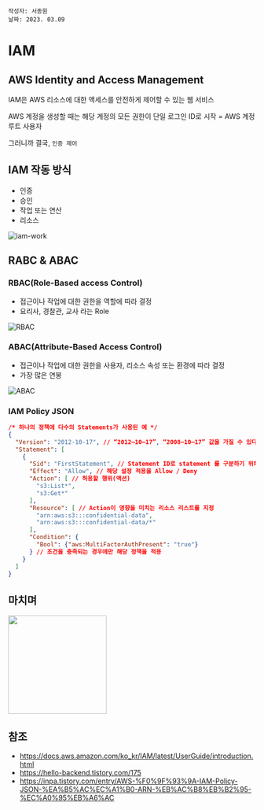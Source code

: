 ```
작성자: 서종원
날짜: 2023. 03.09
```


# IAM


## AWS Identity and Access Management
IAM은 AWS 리소스에 대한 액세스를 안전하게 제어할 수 있는 웹 서비스

AWS 계정을 생성할 때는 해당 계정의 모든 권한이 단일 로그인 ID로 시작 = AWS 계정 루트 사용자

그러니까 결국, `인증 제어`

## IAM 작동 방식

- 인증
- 승인
- 작업 또는 연산
- 리소스

![iam-work](https://docs.aws.amazon.com/ko_kr/IAM/latest/UserGuide/images/intro-diagram%20_policies_800.png)


## RABC & ABAC

### RBAC(Role-Based access Control)
- 접근이나 작업에 대한 권한을 역할에 따라 결정
- 요리사, 경찰관, 교사 라는 Role

![RBAC](https://docs.aws.amazon.com/ko_kr/IAM/latest/UserGuide/images/tutorial-abac-concept.png)

### ABAC(Attribute-Based Access Control)
- 접근이나 작업에 대한 권한을 사용자, 리소스 속성 또는 환경에 따라 결정
- 가장 많은 연봉

![ABAC](https://docs.aws.amazon.com/ko_kr/IAM/latest/UserGuide/images/tutorial-abac-rbac-concept.png)

### IAM Policy JSON

```json
/* 하나의 정책에 다수의 Statements가 사용된 예 */
{
  "Version": "2012-10-17", // “2012–10–17”, “2008–10–17” 값을 가질 수 있다.
  "Statement": [
    {
      "Sid": "FirstStatement", // Statement ID로 statement 를 구분하기 위해서 사용
      "Effect": "Allow", // 해당 설정 적용을 Allow / Deny
      "Action": [ // 허용할 행위(액션)
      	"s3:List*",
        "s3:Get*"
      ], 
      "Resource": [ // Action이 영향을 미치는 리소스 리스트를 지정
        "arn:aws:s3:::confidential-data",
        "arn:aws:s3:::confidential-data/*"
      ], 
      "Condition": {
      	"Bool": {"aws:MultiFactorAuthPresent": "true"}
      } // 조건을 충족되는 경우에만 해당 정책을 적용
    }
  ]
}
```


## 마치며
<!-- ![understand](https://cdn.ppomppu.co.kr/zboard/data3/2019/0424/20190424221842_alwsmiwa.jpg) -->
<img src="https://cdn.ppomppu.co.kr/zboard/data3/2019/0424/20190424221842_alwsmiwa.jpg" width="200"/>

## 참조

- https://docs.aws.amazon.com/ko_kr/IAM/latest/UserGuide/introduction.html
- https://hello-backend.tistory.com/175
- https://inpa.tistory.com/entry/AWS-%F0%9F%93%9A-IAM-Policy-JSON-%EA%B5%AC%EC%A1%B0-ARN-%EB%AC%B8%EB%B2%95-%EC%A0%95%EB%A6%AC